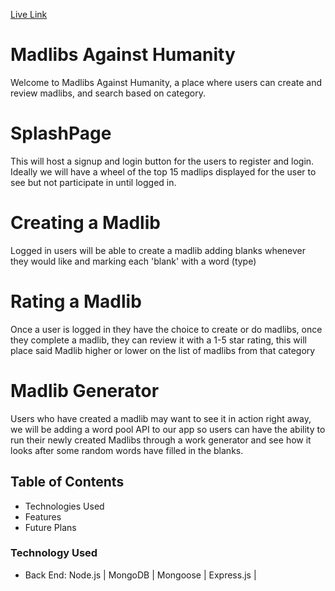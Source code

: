 [Live Link](https://madlibsagainsthumanity.herokuapp.com/#/)
# Madlibs Against Humanity

Welcome to Madlibs Against Humanity, a place where users can create and review madlibs, and search based on category.

# SplashPage

This will host a signup and login button for the users to register and login. Ideally we will have a wheel of the top 15 madlips displayed for the user to see but not participate in until logged in. 

# Creating a Madlib

Logged in users will be able to create a madlib adding blanks whenever they would like and marking each 'blank' with a word (type)

# Rating a Madlib

Once a user is logged in they have the choice to create or do madlibs, once they complete a madlib, they can review it with a 1-5 star rating, this will place said Madlib higher or lower on the list of madlibs from that category

# Madlib Generator

Users who have created a madlib may want to see it in action right away, we will be adding a word pool API to our app so users can have the ability to run their newly created Madlibs through a work generator and see how it looks after some random words have filled in the blanks. 



## Table of Contents
  - Technologies Used
  - Features
  - Future Plans

### Technology Used
  - Back End: Node.js | MongoDB | Mongoose | Express.js | 
